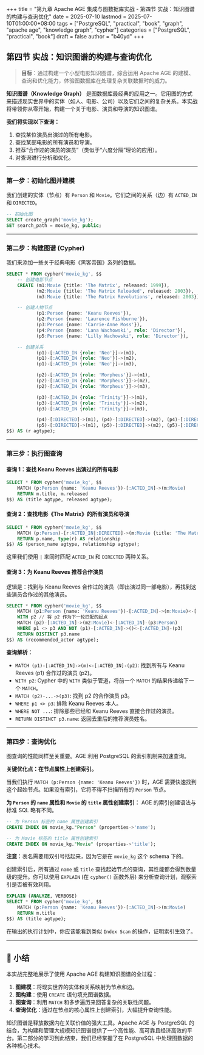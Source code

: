 +++
title = "第九章 Apache AGE 集成与图数据库实战 - 第四节 实战：知识图谱的构建与查询优化"
date = 2025-07-10
lastmod = 2025-07-10T01:00:00+08:00
tags = ["PostgreSQL", "practical", "book", "graph", "apache age", "knowledge graph", "cypher"]
categories = ["PostgreSQL", "practical", "book"]
draft = false
author = "b40yd"
+++

## 第四节 实战：知识图谱的构建与查询优化

> **目标**：通过构建一个小型电影知识图谱，综合运用 Apache AGE 的建模、查询和优化能力，体验图数据库在处理复杂关联数据时的威力。

**知识图谱（Knowledge Graph）** 是图数据库最经典的应用之一。它用图的方式来描述现实世界中的实体（如人、电影、公司）以及它们之间的复杂关系。本实战将带领你从零开始，构建一个关于电影、演员和导演的知识图谱。

**我们将实现以下查询：**
1.  查找某位演员出演过的所有电影。
2.  查找某部电影的所有演员和导演。
3.  推荐“合作过的演员的演员”（类似于“六度分隔”理论的应用）。
4.  对查询进行分析和优化。

---

### 第一步：初始化图并建模

我们创建的实体（节点）有 `Person` 和 `Movie`。它们之间的关系（边）有 `ACTED_IN` 和 `DIRECTED`。

```sql
-- 初始化图
SELECT create_graph('movie_kg');
SET search_path = movie_kg, public;
```

---

### 第二步：构建图谱 (Cypher)

我们来添加一些关于经典电影《黑客帝国》系列的数据。

```sql
SELECT * FROM cypher('movie_kg', $$
    -- 创建电影节点
    CREATE (m1:Movie {title: 'The Matrix', released: 1999}),
           (m2:Movie {title: 'The Matrix Reloaded', released: 2003}),
           (m3:Movie {title: 'The Matrix Revolutions', released: 2003}),

    -- 创建人物节点
           (p1:Person {name: 'Keanu Reeves'}),
           (p2:Person {name: 'Laurence Fishburne'}),
           (p3:Person {name: 'Carrie-Anne Moss'}),
           (p4:Person {name: 'Lana Wachowski', role: 'Director'}),
           (p5:Person {name: 'Lilly Wachowski', role: 'Director'}),

    -- 创建关系
           (p1)-[:ACTED_IN {role: 'Neo'}]->(m1),
           (p1)-[:ACTED_IN {role: 'Neo'}]->(m2),
           (p1)-[:ACTED_IN {role: 'Neo'}]->(m3),

           (p2)-[:ACTED_IN {role: 'Morpheus'}]->(m1),
           (p2)-[:ACTED_IN {role: 'Morpheus'}]->(m2),
           (p2)-[:ACTED_IN {role: 'Morpheus'}]->(m3),

           (p3)-[:ACTED_IN {role: 'Trinity'}]->(m1),
           (p3)-[:ACTED_IN {role: 'Trinity'}]->(m2),
           (p3)-[:ACTED_IN {role: 'Trinity'}]->(m3),

           (p4)-[:DIRECTED]->(m1), (p4)-[:DIRECTED]->(m2), (p4)-[:DIRECTED]->(m3),
           (p5)-[:DIRECTED]->(m1), (p5)-[:DIRECTED]->(m2), (p5)-[:DIRECTED]->(m3)
$$) AS (r agtype);
```

---

### 第三步：执行图查询

#### 查询 1：查找 Keanu Reeves 出演过的所有电影

```sql
SELECT * FROM cypher('movie_kg', $$
    MATCH (p:Person {name: 'Keanu Reeves'})-[:ACTED_IN]->(m:Movie)
    RETURN m.title, m.released
$$) AS (title agtype, released agtype);
```

#### 查询 2：查找电影《The Matrix》的所有演员和导演

```sql
SELECT * FROM cypher('movie_kg', $$
    MATCH (p:Person)-[r:ACTED_IN|:DIRECTED]->(m:Movie {title: 'The Matrix'})
    RETURN p.name, type(r) AS relationship
$$) AS (person_name agtype, relationship agtype);
```
这里我们使用 `|` 来同时匹配 `ACTED_IN` 和 `DIRECTED` 两种关系。

#### 查询 3：为 Keanu Reeves 推荐合作演员

逻辑是：找到与 Keanu Reeves 合作过的演员（即出演过同一部电影），再找到这些演员合作过的其他演员。

```sql
SELECT * FROM cypher('movie_kg', $$
    MATCH (p1:Person {name: 'Keanu Reeves'})-[:ACTED_IN]->(m:Movie)<-[:ACTED_IN]-(p2:Person)
    WITH p2 // 将 p2 作为下一轮匹配的起点
    MATCH (p2)-[:ACTED_IN]->(m2:Movie)<-[:ACTED_IN]-(p3:Person)
    WHERE p1 <> p3 AND NOT (p1)-[:ACTED_IN]->()<-[:ACTED_IN]-(p3)
    RETURN DISTINCT p3.name
$$) AS (recommended_actor agtype);
```
**查询解析：**
-   `MATCH (p1)-[:ACTED_IN]->(m)<-[:ACTED_IN]-(p2)`: 找到所有与 Keanu Reeves (p1) 合作过的演员 (p2)。
-   `WITH p2`: Cypher 中的 `WITH` 类似于管道，将前一个 `MATCH` 的结果传递给下一个 `MATCH`。
-   `MATCH (p2)-...->(p3)`: 找到 p2 的合作演员 p3。
-   `WHERE p1 <> p3`: 排除 Keanu Reeves 本人。
-   `WHERE NOT ...`: 排除那些已经和 Keanu Reeves 直接合作过的演员。
-   `RETURN DISTINCT p3.name`: 返回去重后的推荐演员姓名。

---

### 第四步：查询优化

图查询的性能同样至关重要。AGE 利用 PostgreSQL 的索引机制来加速查询。

**关键优化点：在节点属性上创建索引。**

当我们执行 `MATCH (p:Person {name: 'Keanu Reeves'})` 时，AGE 需要快速找到这个起始节点。如果没有索引，它将不得不扫描所有的 `Person` 节点。

**为 `Person` 的 `name` 属性和 `Movie` 的 `title` 属性创建索引：**
AGE 的索引创建语法与标准 SQL 略有不同。

```sql
-- 为 Person 标签的 name 属性创建索引
CREATE INDEX ON movie_kg."Person" (properties->'name');

-- 为 Movie 标签的 title 属性创建索引
CREATE INDEX ON movie_kg."Movie" (properties->'title');
```
**注意**：表名需要用双引号括起来，因为它是在 `movie_kg` 这个 schema 下的。

创建索引后，所有通过 `name` 或 `title` 查找起始节点的查询，其性能都会得到数量级的提升。你可以使用 `EXPLAIN` (在 `cypher()` 函数外层) 来分析查询计划，观察索引是否被有效利用。

```sql
EXPLAIN (ANALYZE, VERBOSE)
SELECT * FROM cypher('movie_kg', $$
    MATCH (p:Person {name: 'Keanu Reeves'})-[:ACTED_IN]->(m:Movie)
    RETURN m.title
$$) AS (title agtype);
```
在输出的执行计划中，你应该能看到类似 `Index Scan` 的操作，证明索引生效了。

---

## 📌 小结

本实战完整地展示了使用 Apache AGE 构建知识图谱的全过程：
1.  **图建模**：将现实世界的实体和关系映射为节点和边。
2.  **图构建**：使用 `CREATE` 语句填充图谱数据。
3.  **图查询**：利用 `MATCH` 和多步遍历来回答复杂的关联性问题。
4.  **查询优化**：通过在节点的核心属性上创建索引，大幅提升查询性能。

知识图谱是释放数据内在关联价值的强大工具。Apache AGE 与 PostgreSQL 的结合，为构建和管理大规模知识图谱提供了一个高性能、高可靠且经济高效的平台。第二部分的学习到此结束，我们已经掌握了在 PostgreSQL 中处理图数据的各种核心技术。
